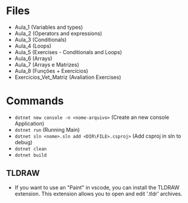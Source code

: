 # Files
- Aula_1 (Variables and types)
- Aula_2 (Operators and expressions)
- Aula_3 (Conditionals)
- Aula_4 (Loops)
- Aula_5 (Exercises - Conditionals and Loops)
- Aula_6 (Arrays)
- Aula_7 (Arrays e Matrizes)
- Aula_8 (Funções + Exercícios)
- Exercicios_Vet_Matriz (Avaliation Exercises)


# Commands
- `dotnet new console -n <nome-arquivo>` (Create an new console Application)
- `dotnet run` (Running Main)
- `dotnet sln <nome>.sln add <DIR\FILE>.csproj>` (Add csproj in sln to debug)
- `dotnet clean`
- `dotnet build`

## TLDRAW
- If you want to use an "Paint" in vscode, you can install the TLDRAW extension. This extension allows you to open and edit '.tldr' archives.
